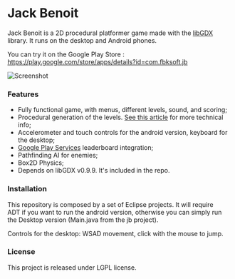 Jack Benoit
===========

Jack Benoit is a 2D procedural platformer game made with the [libGDX](http://libgdx.badlogicgames.com/) library. It runs on the desktop and Android phones.

You can try it on the Google Play Store : https://play.google.com/store/apps/details?id=com.fbksoft.jb

![Screenshot](http://i.imgur.com/wHOHvYb.png)

###  Features

* Fully functional game, with menus, different levels, sound, and scoring;
* Procedural generation of the levels. [See this article](http://blog.scramcode.com/post/10/procedural-level-generation-for-a-2d-platformer) for more technical info;
* Accelerometer and touch controls for the android version, keyboard for the desktop;
* [Google Play Services](http://developer.android.com/google/play-services/index.html) leaderboard integration;
* Pathfinding AI for enemies;
* Box2D Physics;
* Depends on libGDX v0.9.9. It's included in the repo.

### Installation

This repository is composed by a set of Eclipse projects. It will require ADT if you want to run the android version, 
otherwise you can simply run the Desktop version (Main.java from the jb project).

Controls for the desktop: WSAD movement, click with the mouse to jump.

### License

This project is released under LGPL license. 
